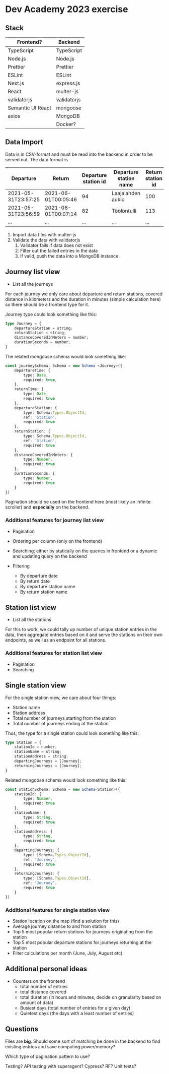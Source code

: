 # Dev Academy 2023 exercise

## Stack

|Frontend?|Backend|
|-|-|
|TypeScript|TypeScript|
|Node.js|Node.js|
|Prettier|Prettier|
|ESLint|ESLint|
|Next.js|express.js|
|React|multer-js|
|validatorjs|validatorjs|
|Semantic UI React|mongoose|
|axios|MongoDB|
||Docker?|

## Data Import

Data is in CSV-format and must be read into the backend in order to be served out. The data format is

|Departure|Return|Departure station id|Departure station name|Return station id|Return station name|Covered distance (m)|Duration (sec.)|
|-|-|-|-|-|-|-|-|
|2021-05-31T23:57:25|2021-06-01T00:05:46|94|Laajalahden aukio|100|Teljäntie|2043|500|
|2021-05-31T23:56:59|2021-06-01T00:07:14|82|Töölöntulli|113|Pasilan asema|1870|611|
|...|...|...|...|...|...|...|...|

1. Import data files with multer-js
2. Validate the data with validatorjs
    1. Validator fails if data does not exist
    2. Filter out the failed entries in the data
    3. If valid, push the data into a MongoDB instance

## Journey list view

* List all the journeys

For each journey we only care about departure and return stations, covered distance in kilometers and the duration in minutes (simple calculation here) so there should be a frontend type for it.

Journey type could look something like this:

```ts
type Journey = {
    departureStation = string;
    returnStation = string;
    distanceCoveredInMeters = number;
    durationSeconds = number;
}
```

The related mongoose schema would look something like:

```ts
const journeySchema: Schema = new Schema <Journey>({
    departureTime: {
        type: Date,
        required: true,
    },
    returnTime: {
        type: Date,
        required: true
    },
    departureStation: {
        type: Schema.Types.ObjectId,
        ref: 'Station',
        required: true
    },
    returnStation: {
        type: Schema.Types.ObjectId,
        ref: 'Station',
        required: true
    },
    distanceCoveredInMeters: {
        type: Number,
        required: true
    },
    durationSeconds: {
        type: Number,
        required: true
    }
})
```

Pagination should be used on the frontend here (most likely an infinite scroller) and **especially** on the backend.

### Additional features for journey list view

* Pagination
* Ordering per column (only on the frontend)
* Searching; either by statically on the queries in frontend or a dynamic and updating query on the backend
* Filtering
  
  * By departure date
  * By return date
  * By departure station name
  * By return station name

## Station list view

* List all the stations

For this to work, we could tally up number of unique station entries in the data, then aggregate entries based on it and serve the stations on their own endpoints, as well as an endpoint for all stations.

### Additional features for station list view

* Pagination
* Searching

## Single station view

For the single station view, we care about four things:

* Station name
* Station address
* Total number of journeys starting from the station
* Total number of journeys ending at the station

Thus, the type for a single station could look something like this:

```ts
type Station = {
    stationId = number;
    stationName = string;
    stationAddress = string;
    departingJourneys = [Journey];
    returningJourneys = [Journey];
}
```

Related mongoose schema would look something like this:

```ts
const stationSchema: Schema = new Schema<Station>({
    stationId: {
        type: Number,
        required: true
    },
    stationName: {
        type: String,
        required: true
    },
    stationAddress: {
        type: String,
        required: true
    },
    departingJourneys: {
        type: [Schema.Types.ObjectId],
        ref: 'Journey',
        required: true
    },
    returningJourneys: {
        type: [Schema.Types.ObjectId],
        ref: 'Journey',
        required: true
    }
})
```

### Additional features for single station view

* Station location on the map (find a solution for this)
* Average journey distance to and from station
* Top 5 most popular return stations for journeys originating from the station
* Top 5 most popular departure stations for journeys returning at the station
* Filter calculations per month (June, July, August etc)

## Additional personal ideas

* Counters on the frontend
  * total number of entries
  * total distance covered
  * total duration (in hours and minutes, decide on granularity based on amount of data)
  * Busiest days (total number of entries for a given day)
  * Quietest days (the days with a least number of entries)

## Questions

Files are **big**. Should some sort of matching be done in the backend to find existing entries and save computing power/memory?

Which type of pagination pattern to use?

Testing? API testing with superagent? Cypress? RF?
Unit tests?
